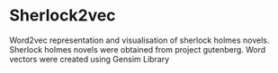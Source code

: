 # Sherlock2vec
Word2vec representation and visualisation of sherlock holmes novels.
Sherlock holmes novels were obtained from project gutenberg.
Word vectors were created using Gensim Library
